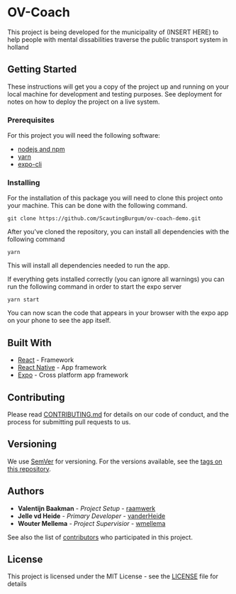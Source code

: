 # OV-Coach

This project is being developed for the municipality of (INSERT HERE) to help people with mental dissabilities traverse the public transport system in holland

## Getting Started

These instructions will get you a copy of the project up and running on your local machine for development and testing purposes. See deployment for notes on how to deploy the project on a live system.

### Prerequisites

For this project you will need the following software:
* [nodejs and npm](https://nodejs.org/en/)
* [yarn](https://yarnpkg.com/en/docs/install)
* [expo-cli](https://docs.expo.io/versions/latest/introduction/installation)

### Installing

For the installation of this package you will need to clone this project onto your machine. This can be done with the following command.

```
git clone https://github.com/ScautingBurgum/ov-coach-demo.git
```

After you've cloned the repository, you can install all dependencies with the following command

```
yarn
```
This will install all dependencies needed to run the app. 

If everything gets installed correctly (you can ignore all warnings) you can run the following command in order to start the expo server

```
yarn start
```

You can now scan the code that appears in your browser with the expo app on your phone to see the app itself.

## Built With

* [React](https://reactjs.org/) - Framework
* [React Native](http://www.reactnative.com/l) - App framework
* [Expo](https://expo.io/) - Cross platform app framework

## Contributing

Please read [CONTRIBUTING.md](https://gist.github.com/PurpleBooth/b24679402957c63ec426) for details on our code of conduct, and the process for submitting pull requests to us.

## Versioning

We use [SemVer](http://semver.org/) for versioning. For the versions available, see the [tags on this repository](https://github.com/wmellema/docker-laravel/tags).

## Authors

* **Valentijn Baakman** - *Project Setup* - [raamwerk](https://github.com/raamwerk)
* **Jelle vd Heide** - *Primary Developer* - [vanderHeide](https://github.com/vanderHeide)
* **Wouter Mellema** - *Project Supervisior* - [wmellema](https://github.com/wmellema)

See also the list of [contributors](https://github.com/ScautingBurgum/ov-coach-demo/graphs/contributors) who participated in this project.

## License

This project is licensed under the MIT License - see the [LICENSE](LICENSE) file for details
